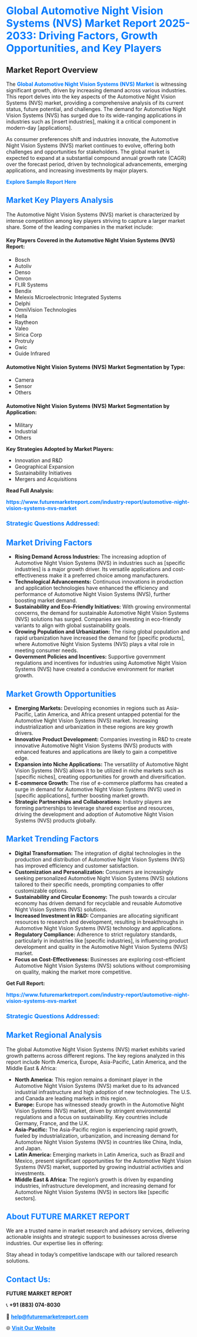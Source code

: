 <h1 style="color: #007BFF;">Global Automotive Night Vision Systems (NVS) Market Report 2025-2033: Driving Factors, Growth Opportunities, and Key Players</h1>

<section id="overview">
<h2>Market Report Overview</h2>
<p>The <a href="https://www.futuremarketreport.com/industry-report/automotive-night-vision-systems-nvs-market" style="color: #007BFF; text-decoration: none;"><strong>Global Automotive Night Vision Systems (NVS) Market</strong></a> is witnessing significant growth, driven by increasing demand across various industries. This report delves into the key aspects of the Automotive Night Vision Systems (NVS) market, providing a comprehensive analysis of its current status, future potential, and challenges. The demand for Automotive Night Vision Systems (NVS) has surged due to its wide-ranging applications in industries such as [insert industries], making it a critical component in modern-day [applications].</p>
<p>As consumer preferences shift and industries innovate, the Automotive Night Vision Systems (NVS) market continues to evolve, offering both challenges and opportunities for stakeholders. The global market is expected to expand at a substantial compound annual growth rate (CAGR) over the forecast period, driven by technological advancements, emerging applications, and increasing investments by major players.</p>
</section>

<section id="overview">
<p><a href="https://www.futuremarketreport.com/request-sample/reportId=52648" style="color: #007BFF; text-decoration: none;"><strong>Explore Sample Report Here</strong></a></p>
</section>

<section id="key-players">
<h2 style="color: #007BFF;">Market Key Players Analysis</h2>
<p>The Automotive Night Vision Systems (NVS) market is characterized by intense competition among key players striving to capture a larger market share. Some of the leading companies in the market include:</p>
<h4>Key Players Covered in the Automotive Night Vision Systems (NVS) Report:</h4>
<ul><li>Bosch</li><li>Autoliv</li><li>Denso</li><li>Omron</li><li>FLIR Systems</li><li>Bendix</li><li>Melexis Microelectronic Integrated Systems</li><li>Delphi</li><li>OmniVision Technologies</li><li>Hella</li><li>Raytheon</li><li>Valeo</li><li>Sirica Corp</li><li>Protruly</li><li>Gwic</li><li>Guide Infrared</li></ul>
<h4>Automotive Night Vision Systems (NVS) Market Segmentation by Type:</h4>
<ul><li>Camera</li><li>Sensor</li><li>Others</li></ul>

<h4>Automotive Night Vision Systems (NVS) Market Segmentation by Application:</h4>
<ul><li>Military</li><li>Industrial</li><li>Others</li></ul>
<p><strong>Key Strategies Adopted by Market Players:</strong></p>
<ul>
<li>Innovation and R&D</li>
<li>Geographical Expansion</li>
<li>Sustainability Initiatives</li>
<li>Mergers and Acquisitions</li>
</ul>
</section>

<section>
<p><strong>Read Full Analysis: </strong></p><a href="https://www.futuremarketreport.com/industry-report/automotive-night-vision-systems-nvs-market" style="color: #007BFF; text-decoration: none;"><strong>https://www.futuremarketreport.com/industry-report/automotive-night-vision-systems-nvs-market</strong></a>
<h3 style="color: #007BFF;">Strategic Questions Addressed:</h3>
</section>

<section id="driving-factors">
<h2 style="color: #007BFF;">Market Driving Factors</h2>
<ul>
<li><strong>Rising Demand Across Industries:</strong> The increasing adoption of Automotive Night Vision Systems (NVS) in industries such as [specific industries] is a major growth driver. Its versatile applications and cost-effectiveness make it a preferred choice among manufacturers.</li>
<li><strong>Technological Advancements:</strong> Continuous innovations in production and application technologies have enhanced the efficiency and performance of Automotive Night Vision Systems (NVS), further boosting market demand.</li>
<li><strong>Sustainability and Eco-Friendly Initiatives:</strong> With growing environmental concerns, the demand for sustainable Automotive Night Vision Systems (NVS) solutions has surged. Companies are investing in eco-friendly variants to align with global sustainability goals.</li>
<li><strong>Growing Population and Urbanization:</strong> The rising global population and rapid urbanization have increased the demand for [specific products], where Automotive Night Vision Systems (NVS) plays a vital role in meeting consumer needs.</li>
<li><strong>Government Policies and Incentives:</strong> Supportive government regulations and incentives for industries using Automotive Night Vision Systems (NVS) have created a conducive environment for market growth.</li>
</ul>
</section>

<section id="growth-opportunities">
<h2 style="color: #007BFF;">Market Growth Opportunities</h2>
<ul>
<li><strong>Emerging Markets:</strong> Developing economies in regions such as Asia-Pacific, Latin America, and Africa present untapped potential for the Automotive Night Vision Systems (NVS) market. Increasing industrialization and urbanization in these regions are key growth drivers.</li>
<li><strong>Innovative Product Development:</strong> Companies investing in R&D to create innovative Automotive Night Vision Systems (NVS) products with enhanced features and applications are likely to gain a competitive edge.</li>
<li><strong>Expansion into Niche Applications:</strong> The versatility of Automotive Night Vision Systems (NVS) allows it to be utilized in niche markets such as [specific niches], creating opportunities for growth and diversification.</li>
<li><strong>E-commerce Growth:</strong> The rise of e-commerce platforms has created a surge in demand for Automotive Night Vision Systems (NVS) used in [specific applications], further boosting market growth.</li>
<li><strong>Strategic Partnerships and Collaborations:</strong> Industry players are forming partnerships to leverage shared expertise and resources, driving the development and adoption of Automotive Night Vision Systems (NVS) products globally.</li>
</ul>
</section>

<section id="trending-factors">
<h2 style="color: #007BFF;">Market Trending Factors</h2>
<ul>
<li><strong>Digital Transformation:</strong> The integration of digital technologies in the production and distribution of Automotive Night Vision Systems (NVS) has improved efficiency and customer satisfaction.</li>
<li><strong>Customization and Personalization:</strong> Consumers are increasingly seeking personalized Automotive Night Vision Systems (NVS) solutions tailored to their specific needs, prompting companies to offer customizable options.</li>
<li><strong>Sustainability and Circular Economy:</strong> The push towards a circular economy has driven demand for recyclable and reusable Automotive Night Vision Systems (NVS) solutions.</li>
<li><strong>Increased Investment in R&D:</strong> Companies are allocating significant resources to research and development, resulting in breakthroughs in Automotive Night Vision Systems (NVS) technology and applications.</li>
<li><strong>Regulatory Compliance:</strong> Adherence to strict regulatory standards, particularly in industries like [specific industries], is influencing product development and quality in the Automotive Night Vision Systems (NVS) market.</li>
<li><strong>Focus on Cost-Effectiveness:</strong> Businesses are exploring cost-efficient Automotive Night Vision Systems (NVS) solutions without compromising on quality, making the market more competitive.</li>
</ul>
</section>

<section>
<p><strong>Get Full Report: </strong></p><a href="https://www.futuremarketreport.com/industry-report/automotive-night-vision-systems-nvs-market" style="color: #007BFF; text-decoration: none;"><strong>https://www.futuremarketreport.com/industry-report/automotive-night-vision-systems-nvs-market</strong></a>
<h3 style="color: #007BFF;">Strategic Questions Addressed:</h3>
</section>


<section id="regional-analysis">
<h2 style="color: #007BFF;">Market Regional Analysis</h2>
<p>The global Automotive Night Vision Systems (NVS) market exhibits varied growth patterns across different regions. The key regions analyzed in this report include North America, Europe, Asia-Pacific, Latin America, and the Middle East & Africa:</p>
<ul>
<li><strong>North America:</strong> This region remains a dominant player in the Automotive Night Vision Systems (NVS) market due to its advanced industrial infrastructure and high adoption of new technologies. The U.S. and Canada are leading markets in this region.</li>
<li><strong>Europe:</strong> Europe has witnessed steady growth in the Automotive Night Vision Systems (NVS) market, driven by stringent environmental regulations and a focus on sustainability. Key countries include Germany, France, and the U.K.</li>
<li><strong>Asia-Pacific:</strong> The Asia-Pacific region is experiencing rapid growth, fueled by industrialization, urbanization, and increasing demand for Automotive Night Vision Systems (NVS) in countries like China, India, and Japan.</li>
<li><strong>Latin America:</strong> Emerging markets in Latin America, such as Brazil and Mexico, present significant opportunities for the Automotive Night Vision Systems (NVS) market, supported by growing industrial activities and investments.</li>
<li><strong>Middle East & Africa:</strong> The region’s growth is driven by expanding industries, infrastructure development, and increasing demand for Automotive Night Vision Systems (NVS) in sectors like [specific sectors].</li>
</ul>
</section>

<footer>
<h2 style="color: #007BFF;">About FUTURE MARKET REPORT</h2>
<p>We are a trusted name in market research and advisory services, delivering actionable insights and strategic support to businesses across diverse industries. Our expertise lies in offering:</p>

<p>Stay ahead in today’s competitive landscape with our tailored research solutions.</p>

<h2 style="color: #007BFF;">Contact Us:</h2>
<p><strong>FUTURE MARKET REPORT</strong></p>
<p>📞 <strong>+91 (883) 074-8030</strong></p>
<p>📧 <strong><a href="mailto:help@futuremarketreport.com" style="color: #007BFF;">help@futuremarketreport.com</a></strong></p>
<p>🌐 <strong><a href="https://www.futuremarketreport.com/" style="color: #007BFF;">Visit Our Website</a></strong></p>
</footer>